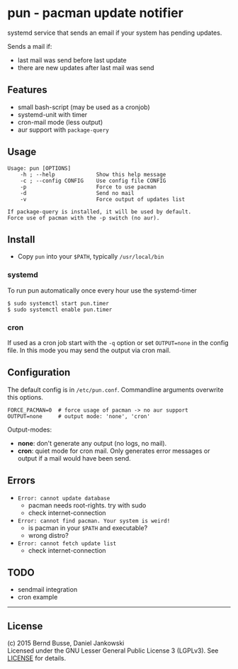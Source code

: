 pun - pacman update notifier
============================

systemd service that sends an email if your system has pending updates.

Sends a mail if:

- last mail was send before last update
- there are new updates after last mail was send


Features
--------

- small bash-script (may be used as a cronjob)
- systemd-unit with timer
- cron-mail mode (less output)
- aur support with `package-query`


Usage
-----
```
Usage: pun [OPTIONS]
    -h ; --help             Show this help message
    -c ; --config CONFIG    Use config file CONFIG
    -p                      Force to use pacman
    -d                      Send no mail
    -v                      Force output of updates list

If package-query is installed, it will be used by default.
Force use of pacman with the -p switch (no aur).
```

Install
-------

- Copy `pun` into your `$PATH`, typically `/usr/local/bin`

### systemd

To run pun automatically once every hour use the systemd-timer
    
    $ sudo systemctl start pun.timer
    $ sudo systemctl enable pun.timer

### cron

If used as a cron job start with the `-q` option or set `OUTPUT=none` in the config file.
In this mode you may send the output via cron mail.


Configuration
-------------

The default config is in `/etc/pun.conf`. Commandline arguments overwrite this options.

    FORCE_PACMAN=0  # force usage of pacman -> no aur support
    OUTPUT=none     # output mode: 'none', 'cron'

Output-modes:

- __none__: don't generate any output (no logs, no mail).
- __cron__: quiet mode for cron mail. Only generates error messages or output if a mail would have been send.


Errors
------
- `Error: cannot update database`
    - pacman needs root-rights. try with sudo
    - check internet-connection
- `Error: cannot find pacman. Your system is weird!`
    - is pacman in your `$PATH` and executable?
    - wrong distro?
- `Error: cannot fetch update list`
    - check internet-connection 


TODO
----

- sendmail integration
- cron example


---

License
-------

(c) 2015 Bernd Busse, Daniel Jankowski  
Licensed under the GNU Lesser General Public License 3 (LGPLv3). See [LICENSE](./LICENSE) for details.

